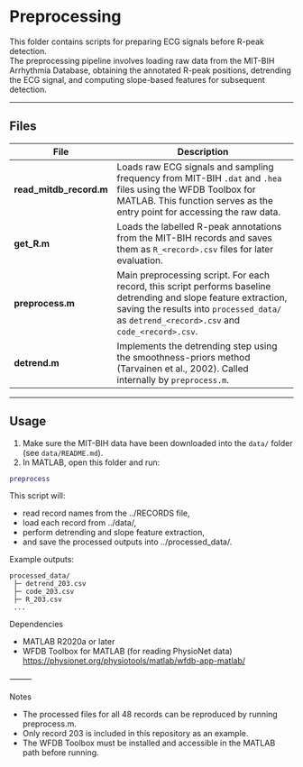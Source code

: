 # Preprocessing

This folder contains scripts for preparing ECG signals before R-peak detection.  
The preprocessing pipeline involves loading raw data from the MIT-BIH Arrhythmia Database, obtaining the annotated R-peak positions, detrending the ECG signal, and computing slope-based features for subsequent detection.

---

## Files

| File | Description |
|------|--------------|
| **read_mitdb_record.m** | Loads raw ECG signals and sampling frequency from MIT-BIH `.dat` and `.hea` files using the WFDB Toolbox for MATLAB. This function serves as the entry point for accessing the raw data. |
| **get_R.m** | Loads the labelled R-peak annotations from the MIT-BIH records and saves them as `R_<record>.csv` files for later evaluation. |
| **preprocess.m** | Main preprocessing script. For each record, this script performs baseline detrending and slope feature extraction, saving the results into `processed_data/` as `detrend_<record>.csv` and `code_<record>.csv`. |
| **detrend.m** | Implements the detrending step using the smoothness-priors method (Tarvainen et al., 2002). Called internally by `preprocess.m`. |

---

## Usage

1. Make sure the MIT-BIH data have been downloaded into the `data/` folder (see `data/README.md`).  
2. In MATLAB, open this folder and run:

```matlab
preprocess
```

This script will:
- read record names from the ../RECORDS file,
- load each record from ../data/,
- perform detrending and slope feature extraction,
- and save the processed outputs into ../processed_data/.

Example outputs:

```
processed_data/
 ├─ detrend_203.csv
 ├─ code_203.csv
 ├─ R_203.csv
 ...
 ```
Dependencies
- MATLAB R2020a or later
- WFDB Toolbox for MATLAB (for reading PhysioNet data)
https://physionet.org/physiotools/matlab/wfdb-app-matlab/

⸻

Notes
- The processed files for all 48 records can be reproduced by running preprocess.m.
- Only record 203 is included in this repository as an example.
- The WFDB Toolbox must be installed and accessible in the MATLAB path before running.
